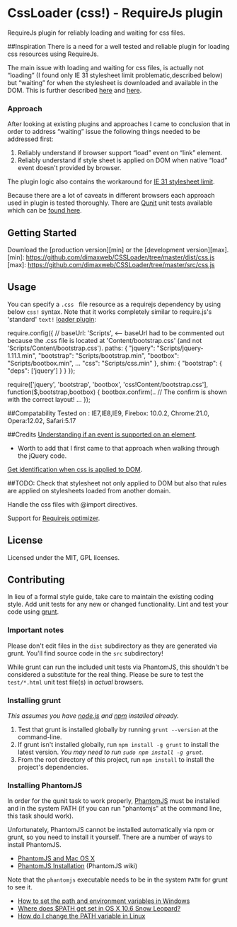 #  CssLoader  (css!)  -   RequireJs  plugin 
RequireJs plugin for reliably loading and waiting for css files.

##Inspiration
There is a need for a well tested and reliable plugin for loading css resources using RequireJs.

The main issue with loading and waiting for css files, is actually not “loading” (I found only IE 31 stylesheet limit problematic,described below) but “waiting” for when the stylesheet is downloaded and available in the DOM. This is further described [here](http://requirejs.org/docs/faq-advanced.html#css) and [here](https://github.com/jrburke/requirejs/issues/154).

### Approach
After looking at existing plugins and approaches I came to conclusion that in order to address “waiting” issue the following things needed to be addressed first:
1. Reliably understand if browser support “load” event on “link” element.
2. Reliably understand if style sheet is applied on DOM when native “load” event doesn't provided by browser.

The plugin logic also contains the workaround for [IE 31 stylesheet limit](http://blogs.msdn.com/b/ieinternals/archive/2011/05/14/internet-explorer-stylesheet-rule-selector-import-sheet-limit-maximum.aspx).

Because there are a lot of caveats in different browsers each approach used in plugin is tested thoroughly.
There are [Qunit](http://qunitjs.com/) unit tests available which can be [found here](https://github.com/dimaxweb/CSSLoader/tree/master/test).

## Getting Started
Download the [production version][min] or the [development version][max].
[min]: https://github.com/dimaxweb/CSSLoader/tree/master/dist/css.js
[max]: https://github.com/dimaxweb/CSSLoader/tree/master/src/css.js

## Usage
You can specify a `.css ` file resource as a requirejs dependency by using below `css!` syntax. Note that it works completely similar to require.js's 'standard' `text!` [loader plugin](http://requirejs.org/docs/api.html#plugins):

require.config({
    // baseUrl: 'Scripts',  <-- baseUrl had to be commented out because the .css file is located at 'Content/bootstrap.css' (and not 'Scripts/Content/bootstrap.css').
    paths: {
        "jquery": "Scripts/jquery-1.11.1.min",
        "bootstrap": "Scripts/bootstrap.min",
        "bootbox": "Scripts/bootbox.min",
		...
        "css": "Scripts/css.min"
    },
    shim: {
        "bootstrap": { "deps": ['jquery'] }
    }
});

require(['jquery', 'bootstrap', 'bootbox', 'css!Content/bootstrap.css'], function($,bootstrap,bootbox) {
	bootbox.confirm(..  // The confirm is shown with the correct layout!
	...
});

##Compatability
Tested on :
IE7,IE8,IE9,
Firebox: 10.0.2,
Chrome:21.0,
Opera:12.02,
Safari:5.17

##Credits
[Understanding if an event is supported on an element](http://perfectionkills.com/detecting-event-support-without-browser-sniffing).
* Worth to add that I first came to that approach when walking through the jQuery code.

[Get identification when css is applied to DOM](http://yearofmoo.com/2011/03/cross-browser-stylesheet-preloading).


##TODO:
Check that stylesheet not only applied to DOM but also that rules are applied on stylesheets loaded from another domain.

Handle the css files with @import directives.

Support for [Requirejs optimizer](https://github.com/jrburke/r.js).

## License
Licensed under the MIT, GPL licenses.


## Contributing
In lieu of a formal style guide, take care to maintain the existing coding style. Add unit tests for any new or changed functionality. Lint and test your code using [grunt](https://github.com/cowboy/grunt).

### Important notes
Please don't edit files in the `dist` subdirectory as they are generated via grunt. You'll find source code in the `src` subdirectory!

While grunt can run the included unit tests via PhantomJS, this shouldn't be considered a substitute for the real thing. Please be sure to test the `test/*.html` unit test file(s) in _actual_ browsers.

### Installing grunt
_This assumes you have [node.js](http://nodejs.org/) and [npm](http://npmjs.org/) installed already._

1. Test that grunt is installed globally by running `grunt --version` at the command-line.
1. If grunt isn't installed globally, run `npm install -g grunt` to install the latest version. _You may need to run `sudo npm install -g grunt`._
1. From the root directory of this project, run `npm install` to install the project's dependencies.

### Installing PhantomJS

In order for the qunit task to work properly, [PhantomJS](http://www.phantomjs.org/) must be installed and in the system PATH (if you can run "phantomjs" at the command line, this task should work).

Unfortunately, PhantomJS cannot be installed automatically via npm or grunt, so you need to install it yourself. There are a number of ways to install PhantomJS.

* [PhantomJS and Mac OS X](http://ariya.ofilabs.com/2012/02/phantomjs-and-mac-os-x.html)
* [PhantomJS Installation](http://code.google.com/p/phantomjs/wiki/Installation) (PhantomJS wiki)

Note that the `phantomjs` executable needs to be in the system `PATH` for grunt to see it.

* [How to set the path and environment variables in Windows](http://www.computerhope.com/issues/ch000549.htm)
* [Where does $PATH get set in OS X 10.6 Snow Leopard?](http://superuser.com/questions/69130/where-does-path-get-set-in-os-x-10-6-snow-leopard)
* [How do I change the PATH variable in Linux](https://www.google.com/search?q=How+do+I+change+the+PATH+variable+in+Linux)
